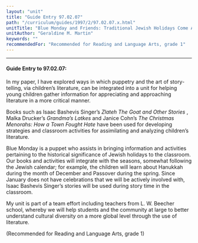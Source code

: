 ```yaml
---
layout: "unit"
title: "Guide Entry 97.02.07"
path: "/curriculum/guides/1997/2/97.02.07.x.html"
unitTitle: "Blue Monday and Friends: Traditional Jewish Holidays Come Alive through the Art of Story-Telling"
unitAuthor: "Geraldine M. Martin"
keywords: ""
recommendedFor: "Recommended for Reading and Language Arts, grade 1"
---
```

<body>
<hr/>
<h4>
Guide Entry to 97.02.07:
</h4>
In my paper, I have explored ways in which puppetry and the art of story-telling, via children’s literature, can be integrated into a unit for helping young children gather information for appreciating and approaching literature in a more critical manner.
<p>
Books such as Isaac Bashevis Singer’s
<i>
Zlateh The Goat and Other Stories
</i>
, Malka Drucker’s
<i>
Grandma’s Latkes
</i>
and Janice Cohn’s
<i>
The Christmas Menorahs: How a Town Fought Hate
</i>
have been used for developing strategies and classroom activities for assimilating and analyzing children’s literature.
</p>
<p>
Blue Monday is a puppet who assists in bringing information and activities pertaining to the historical significance of Jewish holidays to the classroom. Our books and activities will integrate with the seasons, somewhat following the Jewish calendar; for example, the children will learn about Hanukkah during the month of December and Passover during the spring. Since January does not have celebrations that we will be actively involved with, Isaac Bashevis Singer’s stories will be used during story time in the classroom.
</p>
<p>
My unit is part of a team effort including teachers from L. W. Beecher school, whereby we will help students and the community at large to better understand cultural diversity on a more global level through the use of literature.
</p>
<p>
(Recommended for Reading and Language Arts, grade 1)
</p>
</body>